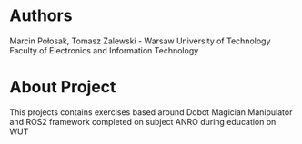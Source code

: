 # Authors

Marcin Połosak, Tomasz Zalewski - Warsaw University of Technology Faculty of Electronics and Information Technology

# About Project

This projects contains exercises based around Dobot Magician Manipulator and ROS2 framework completed on subject ANRO during education on WUT
